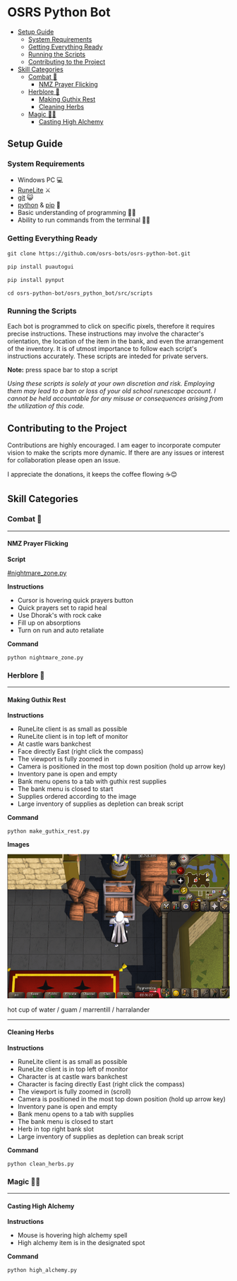 # OSRS Python Bot

- [Setup Guide](#setup-guide)
  - [System Requirements](#system-requirements)
  - [Getting Everything Ready](#getting-everything-ready)
  - [Running the Scripts](#running-the-scripts)
  - [Contributing to the Project](#contributing-to-the-project)
- [Skill Categories](#skill-categories)
  - [Combat 🤺](#combat-)
    - [NMZ Prayer Flicking](#nmz-prayer-flicking)
  - [Herblore 🌿](#herblore-)
    - [Making Guthix Rest](#making-guthix-rest)
    - [Cleaning Herbs](#cleaning-herbs)
  - [Magic 🧙‍♂️](#magic-️)
    - [Casting High Alchemy](#casting-high-alchemy)

## Setup Guide

### System Requirements
- Windows PC 💻
- [RuneLite](https://runelite.net/) ⚔️
- [git](https://git-scm.com/download/win) 😺
- [python](https://www.python.org/downloads/) & [pip](https://pip.pypa.io/en/stable/installation/) 🐍
- Basic understanding of programming 🧑‍💻
- Ability to run commands from the terminal 👩‍💻

### Getting Everything Ready

```
git clone https://github.com/osrs-bots/osrs-python-bot.git
```
```
pip install puautogui
```
```
pip install pynput
```
```
cd osrs-python-bot/osrs_python_bot/src/scripts
```

### Running the Scripts

Each bot is programmed to click on specific pixels, therefore it requires precise instructions. These instructions may involve the character's orientation, the location of the item in the bank, and even the arrangement of the inventory. It is of utmost importance to follow each script's instructions accurately. These scripts are inteded for private servers. 

**Note:** press space bar to stop a script

*Using these scripts is solely at your own discretion and risk. Employing them may lead to a ban or loss of your old school runescape account. I cannot be held accountable for any misuse or consequences arising from the utilization of this code.*

## Contributing to the Project

Contributions are highly encouraged. I am eager to incorporate computer vision to make the scripts more dynamic. If there are any issues or interest for collaboration please open an issue.

I appreciate the donations, it keeps the coffee flowing ☕😊

## Skill Categories

<!---------------------------------------- COMBAT ----------------------------------------->
### Combat 🤺
---

#### NMZ Prayer Flicking

**Script**

[#nightmare_zone.py](https://github.com/osrs-bots/simple-python-bot/blob/main/scripts/nightmare_zone.py)

**Instructions**

- Cursor is hovering quick prayers button
- Quick prayers set to rapid heal
- Use Dhorak's with rock cake
- Fill up on absorptions
- Turn on run and auto retaliate

**Command**

```
python nightmare_zone.py
```


<!---------------------------------------- HERBLORE ----------------------------------------->
### Herblore 🌿

---
<!---------------------------------------- MAKING GUTHIX REST ----------------------------------------->
#### Making Guthix Rest

**Instructions**

- RuneLite client is as small as possible
- RuneLite client is in top left of monitor
- At castle wars bankchest
- Face directly East (right click the compass)
- The viewport is fully zoomed in
- Camera is positioned in the most top down position (hold up arrow key)
- Inventory pane is open and empty
- Bank menu opens to a tab with guthix rest supplies
- The bank menu is closed to start
- Supplies ordered according to the image
- Large inventory of supplies as depletion can break script

**Command**
```
python make_guthix_rest.py
```

**Images**

![guthix rest bank setup](https://github.com/osrs-bots/docs/blob/main/website/static/img/guthix_rest_maker_bank_setup.gif?raw=true?raw=true)

hot cup of water / guam / marrentill / harralander

---
<!---------------------------------------- CLEANING HERBS ----------------------------------------->
#### Cleaning Herbs

**Instructions**

- RuneLite client is as small as possible
- RuneLite client is in top left of monitor
- Character is at castle wars bankchest
- Character is facing directly East (right click the compass)
- The viewport is fully zoomed in (scroll)
- Camera is positioned in the most top down position (hold up arrow key)
- Inventory pane is open and empty
- Bank menu opens to a tab with supplies
- The bank menu is closed to start
- Herb in top right bank slot
- Large inventory of supplies as depletion can break script

**Command**
```
python clean_herbs.py
```
  
<!---------------------------------------- MAGIC ----------------------------------------->
### Magic 🧙‍♂️
---

#### Casting High Alchemy

**Instructions**

- Mouse is hovering high alchemy spell
- High alchemy item is in the designated spot

**Command**

```
python high_alchemy.py
```
